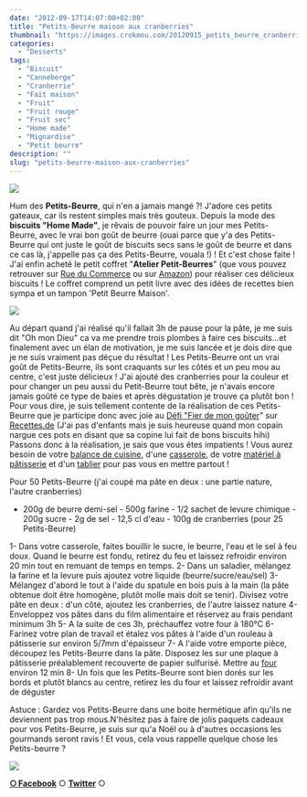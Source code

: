 ```yaml
---
date: "2012-09-17T14:07:00+02:00"
title: "Petits-Beurre maison aux cranberries"
thumbnail: "https://images.crokmou.com/20120915_petits_beurre_cranberries_crokmou_0013_BD-e1426253919597.jpg"
categories:
  - "Desserts"
tags:
  - "Biscuit"
  - "Canneberge"
  - "Cranberrie"
  - "Fait maison"
  - "Fruit"
  - "Fruit rouge"
  - "Fruit sec"
  - "Home made"
  - "Mignardise"
  - "Petit beurre"
description: ""
slug: "petits-beurre-maison-aux-cranberries"
---
```


[![](http://1.bp.blogspot.com/-B6qHnPRqBiE/UFcT3GdSzzI/AAAAAAAAETg/YYdms20ANLo/s320/20120915_petits_beurre_cranberries_crokmou_0013_bann.jpg)](http://1.bp.blogspot.com/-B6qHnPRqBiE/UFcT3GdSzzI/AAAAAAAAETg/YYdms20ANLo/s1600/20120915_petits_beurre_cranberries_crokmou_0013_bann.jpg)

Hum des **Petits-Beurre**, qui n'en a jamais mangé ?! J'adore ces petits gateaux, car ils restent simples mais très gouteux. Depuis la mode des **biscuits "Home Made"**, je rêvais de pouvoir faire un jour mes Petits-Beurre, avec le vrai bon goût de beurre (ouai parce que y'a des Petits-Beurre qui ont juste le goût de biscuits secs sans le goût de beurre et dans ce cas là, j'appelle pas ça des Petits-Beurre, vouala !) ! Et c'est chose faite ! J'ai enfin acheté le petit coffret "**Atelier Petit-Beurres**" (que vous pouvez retrouver sur [Rue du Commerce](http://www.rueducommerce.fr/m/ps/mpid:MP-0BF97M6139203#moid:MO-0BF97M9543323) ou sur [Amazon](http://www.amazon.fr/Atelier-Petits-beurre-B%C3%A9rang%C3%A8re-Abraham/dp/2035855608/ref=sr_1_1?ie=UTF8&qid=1347884244&sr=8-1)) pour réaliser ces délicieux biscuits ! Le coffret comprend un petit livre avec des idées de recettes bien sympa et un tampon 'Petit Beurre Maison'.

[![](http://ecx.images-amazon.com/images/I/41veeSoqYIL._SS500_.jpg)](http://ecx.images-amazon.com/images/I/41veeSoqYIL._SS500_.jpg)

Au départ quand j'ai réalisé qu'il fallait 3h de pause pour la pâte, je me suis dit "Oh mon Dieu" ca va me prendre trois plombes à faire ces biscuits...et finalement avec un élan de motivation, je me suis lancée et je dois dire que je ne suis vraiment pas déçue du résultat ! Les Petits-Beurre ont un vrai goût de Petits-Beurre, ils sont craquants sur les côtés et un peu mou au centre, c'est juste délicieux ! J'ai ajouté des cranberries pour la couleur et pour changer un peu aussi du Petit-Beurre tout bête, je n'avais encore jamais goûté ce type de baies et après dégustation je trouve ça plutôt bon ! Pour vous dire, je suis tellement contente de la réalisation de ces Petits-Beurre que je participe donc avec joie au [Défi "Fier de mon goûter](http://recettes.de/defi-fier-de-mon-gouter)" sur [Recettes.de](http://recettes.de/) (J'ai pas d'enfants mais je suis heureuse quand mon copain nargue ces pots en disant que sa copine lui fait de bons biscuits hihi) Passons donc à la réalisation, je sais que vous êtes impatients ! Vous aurez besoin de votre [balance de cuisine](http://www.rueducommerce.fr/m/pl/malid:9633601), d'une [casserole](http://www.rueducommerce.fr/m/pl/malid:115), de votre [matériel à pâtisserie](http://www.rueducommerce.fr/m/pl/malid:12468605) et d'un [tablier](http://www.rueducommerce.fr/m/pl/malid:261) pour pas vous en mettre partout !

Pour 50 Petits-Beurre (j'ai coupé ma pâte en deux : une partie nature, l'autre cranberries)

- 200g de beurre demi-sel - 500g farine - 1/2 sachet de levure chimique - 200g sucre - 2g de sel - 12,5 cl d'eau - 100g de cranberries (pour 25 Petits-Beurre)

1- Dans votre casserole, faites bouillir le sucre, le beurre, l'eau et le sel à feu doux. Quand le beurre est fondu, retirez du feu et laissez refroidir environ 20 min tout en remuant de temps en temps. 2- Dans un saladier, mélangez la farine et la levure puis ajoutez votre liquide (beurre/sucre/eau/sel) 3- Mélangez d'abord le tout à l'aide du spatule en bois puis à la main (la pâte obtenue doit être homogène, plutôt molle mais doit se tenir). Divisez votre pâte en deux : d'un côté, ajoutez les cranberries, de l'autre laissez nature 4- Enveloppez vos pâtes dans du film alimentaire et réservez au frais pendant minimum 3h 5- A la suite de ces 3h, préchauffez votre four à 180°C 6- Farinez votre plan de travail et étalez vos pâtes à l'aide d'un rouleau à pâtisserie sur environ 5/7mm d'épaisseur 7- A l'aide votre emporte pièce, découpez les Petits-Beurre dans la pâte. Disposez les sur une plaque à pâtisserie préalablement recouverte de papier sulfurisé. Mettre au [four](http://www.rueducommerce.fr/m/pl/malid:9404136) environ 12 min 8- Un fois que les Petits-Beurre sont bien dorés sur les bords et plutôt blancs au centre, retirez les du four et laissez refroidir avant de déguster

Astuce : Gardez vos Petits-Beurre dans une boite hermétique afin qu'ils ne deviennent pas trop mous.N'hésitez pas à faire de jolis paquets cadeaux pour vos Petits-Beurre, je suis sur qu'a Noël ou à d'autres occasions les gourmands seront ravis ! Et vous, cela vous rappelle quelque chose les Petits-beurre ?

[![](http://freecutemsn.com/wp-content/uploads/2009/02/milky-boy-say-good-bye-emoticons.gif)](http://freecutemsn.com/wp-content/uploads/2009/02/milky-boy-say-good-bye-emoticons.gif)

[**○<span style="font-size: xx-small; margin: 0px; outline: 0px; padding: 0px;"><span style="font-family: Arial, Helvetica, sans-serif; margin: 0px; outline: 0px; padding: 0px;"> </span></span>Facebook**](https://www.facebook.com/pages/CroKMou/148093255259077) ○ [**Twitter**](https://twitter.com/Crokmou) ○